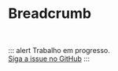 # Breadcrumb

<br>

::: alert Trabalho em progresso.  
[Siga a issue no GitHub](https://github.com/vue-a11y/vue-a11y.com/issues/13)
:::
